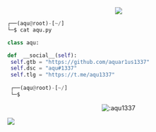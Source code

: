 <!-- <p align=center><img width=90% src="banner.gif"></img></p> -->
<div align="center">
    <a href="https://discord.com/users/1050490192269684826" title="Discord Account"><img src="https://lanyard-profile-readme.vercel.app/api/1050490192269684826"></a>
</div>

```python
┌──(aqu@root)-[~/]
└─$ cat aqu.py

class aqu:

def  __social__(self):
 self.gtb = "https://github.com/aquar1us1337"
 self.dsc = "aqu#1337"
 self.tlg = "https://t.me/aqu1337"
  
 ┌──(aqu@root)-[~/]
 └─$
```
<p align="center"><img src="https://count.getloli.com/get/@:aquar1us1337" alt=":aqu1337" /></p>

 



















![](https://raw.githubusercontent.com/Sutil/Sutil/2b2fad3bf54522bb30c8c170591fc68ff51b69e6/github-contribution-grid-snake2.svg)




